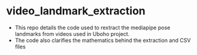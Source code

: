 # video_landmark_extraction
- This repo details the code used to rextract the mediapipe pose landmarks from videos used in Uboho project.
- The code also clarifies the mathematics behind the extraction and CSV files
